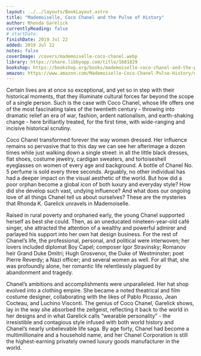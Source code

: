 ```yaml
---
layout: ../../layouts/BookLayout.astro
title: "Mademoiselle, Coco Chanel and the Pulse of History"
author: Rhonda Garelick
currentlyReading: false
# startDate:
finishDate: 2019 Jul 22
added: 2019 Jul 22
notes: false
coverImage: /covers/mademoiselle-coco-chanel.webp
library: https://share.libbyapp.com/title/1681829
bookshop: https://bookshop.org/books/mademoiselle-coco-chanel-and-the-pulse-of-history-257bb955-84d9-43d0-9f9b-3d20fc5b2c6c/9780812981858
amazon: https://www.amazon.com/Mademoiselle-Coco-Chanel-Pulse-History/dp/0812981855
---
```


Certain lives are at once so exceptional, and yet so in step with their historical moments, that they illuminate cultural forces far beyond the scope of a single person. Such is the case with Coco Chanel, whose life offers one of the most fascinating tales of the twentieth century - throwing into dramatic relief an era of war, fashion, ardent nationalism, and earth-shaking change - here brilliantly treated, for the first time, with wide-ranging and incisive historical scrutiny.

Coco Chanel transformed forever the way women dressed. Her influence remains so pervasive that to this day we can see her afterimage a dozen times while just walking down a single street: in all the little black dresses, flat shoes, costume jewelry, cardigan sweaters, and tortoiseshell eyeglasses on women of every age and background. A bottle of Chanel No. 5 perfume is sold every three seconds. Arguably, no other individual has had a deeper impact on the visual aesthetic of the world. But how did a poor orphan become a global icon of both luxury and everyday style? How did she develop such vast, undying influence? And what does our ongoing love of all things Chanel tell us about ourselves? These are the mysteries that Rhonda K. Garelick unravels in Mademoiselle.

Raised in rural poverty and orphaned early, the young Chanel supported herself as best she could. Then, as an uneducated nineteen-year-old café singer, she attracted the attention of a wealthy and powerful admirer and parlayed his support into her own hat design business. For the rest of Chanel’s life, the professional, personal, and political were interwoven; her lovers included diplomat Boy Capel; composer Igor Stravinsky; Romanov heir Grand Duke Dmitri; Hugh Grosvenor, the Duke of Westminster; poet Pierre Reverdy; a Nazi officer; and several women as well. For all that, she was profoundly alone, her romantic life relentlessly plagued by abandonment and tragedy.

Chanel’s ambitions and accomplishments were unparalleled. Her hat shop evolved into a clothing empire. She became a noted theatrical and film costume designer, collaborating with the likes of Pablo Picasso, Jean Cocteau, and Luchino Visconti. The genius of Coco Chanel, Garelick shows, lay in the way she absorbed the zeitgeist, reflecting it back to the world in her designs and in what Garelick calls “wearable personality” - the irresistible and contagious style infused with both world history and Chanel’s nearly unbelievable life saga. By age forty, Chanel had become a multimillionaire and a household name, and her Chanel Corporation is still the highest-earning privately owned luxury goods manufacturer in the world.

<!-- ### Notes & Highlights -->
